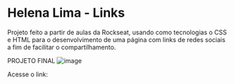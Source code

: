 # Helena Lima - Links
Projeto feito a partir de aulas da Rockseat, usando como tecnologias o CSS e HTML para o desenvolvimento de uma página com links de redes sociais a fim de facilitar o compartilhamento.

PROJETO FINAL 
![image](https://github.com/Helenapl145/helenaLimaLinks/assets/71864098/157f6448-c219-464c-a526-661b8b88ea45)

Acesse o link:
